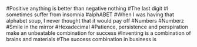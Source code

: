 #Positive anything is better than negative nothing
#The last digit
#I sometimes suffer from insomnia
#alphABET
#When I was having that alphabet soup, I never thought that it would pay off
#Numbers
#Numberz
#Smile in the mirror
#Hexadecimal
#Patience, persistence and perspiration make an unbeatable combination for success
#Inventing is a combination of brains and materials
#The success combination in business is
